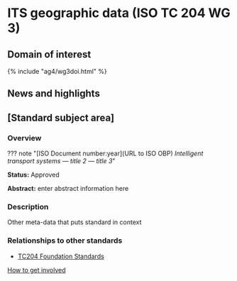 # ITS geographic data (ISO TC 204 WG 3)

## Domain of interest
<!-- Domain of interest
		Do not change the following file reference. It aligns with this WG's respective domain of interest definition contained in TC204's Strategic Business Plan as approved by ISO.
-->

{% include "ag4/wg3doi.html" %}

## News and highlights
<!-- News and highlights (optional)
	Refer docs\wg1\index.md for an example of how to include & format any desired WG news & highlights content. Add content AFTER inserting a new line below this comment. 
-->

<!-- 
	The content below is distilled from the respective WG section in "JSAE ITS Standardization Activities of ISO/TC204 - 2024" and is intended as an initial example only for future editing by the repsective WG.
-->

## [Standard subject area]
<!-- Standard subject area
	Edit the ## [header title] above to contextualise the respective group of standards listed below.
-->

### Overview
<!-- Overview (optional)
  Provide an overview of the subject area and associated group of standards. 
 -->

<!-- For each standard
  Copy
    from this comment
      to
    <!-- End Standard -->

??? note "[ISO Document number:year](URL to ISO OBP) _Intelligent transport systems — title 2 — title 3_"
<!-- edit document reference information
  retain: ??? note "", [], () and _ _
-->

**Status:** Approved
<!-- Copy relevant status line from the following list: 
  Approved
  Approved **(under revision)**{style="color: red;"} 
-->

**Abstract:** enter abstract information here

### Description

Other meta-data that puts standard in context

### Relationships to other standards
<!-- Relationships to other standards
  e.g., list Normative references and comm stack references
  PLEASE retain the link to "TC204 Foundational Standards" as the first relationship in the list below 
-->

* [TC204 Foundation Standards](../foundational.md)

<!-- End Standard -->

<!-- End subject area
	To start a new standard subject area, copy / paste lines including 
		 ## [Standard subject area] above
		  and
     this line -->

[How to get involved](../contact.md)
